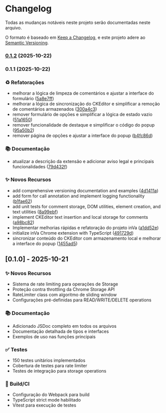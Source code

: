 # Changelog

Todas as mudanças notáveis neste projeto serão documentadas neste arquivo.

O formato é baseado em [Keep a Changelog](https://keepachangelog.com/pt-BR/1.0.0/),
e este projeto adere ao [Semantic Versioning](https://semver.org/lang/pt-BR/).

### [0.1.2](https://github.com/CharllysFernandes/inVa/compare/v0.1.1...v0.1.2) (2025-10-22)

### 0.1.1 (2025-10-22)


### ♻️ Refatorações

* melhorar a lógica de limpeza de comentários e ajustar a interface do formulário ([5a8e7ff](https://github.com/CharllysFernandes/inVa/commit/5a8e7ff59b79171f8728ce8cb15caf7d75166379))
* melhorar a lógica de sincronização do CKEditor e simplificar a remoção de comentários armazenados ([300a4c3](https://github.com/CharllysFernandes/inVa/commit/300a4c38f303495356d88fd4be1dec670d7cbdbe))
* remover formulário de opções e simplificar a lógica de estado vazio ([51a1650](https://github.com/CharllysFernandes/inVa/commit/51a1650b11a53423b1b86bcaeee6404849f8396b))
* remover funcionalidade de destaque e simplificar o código do popup ([95a50b2](https://github.com/CharllysFernandes/inVa/commit/95a50b2a70e43dbcc42db7bfeed894adcbb16dad))
* remover página de opções e ajustar a interface do popup ([b4fc86d](https://github.com/CharllysFernandes/inVa/commit/b4fc86dcb35184c62f05f564f378502669630ace))


### 📚 Documentação

* atualizar a descrição da extensão e adicionar aviso legal e principais funcionalidades ([79d432f](https://github.com/CharllysFernandes/inVa/commit/79d432fb32e773641e74824b22ff8f07c93240b3))


### ✨ Novos Recursos

* add comprehensive versioning documentation and examples ([4d1411a](https://github.com/CharllysFernandes/inVa/commit/4d1411a0f4c0029e0d0c9e36a1e3ae2eeba8ada1))
* add form for call annotation and implement logging functionality ([b1fae62](https://github.com/CharllysFernandes/inVa/commit/b1fae62c3ed46424db46f2d0057c005100ca4a19))
* add unit tests for comment storage, DOM utilities, element creation, and text utilities ([8a99ebf](https://github.com/CharllysFernandes/inVa/commit/8a99ebfe71684be4a0f01a8e0cd7a268b90066b0))
* implement CKEditor text insertion and local storage for comments ([a98bc82](https://github.com/CharllysFernandes/inVa/commit/a98bc821f887e5531a9370f6a753ea3ca0c38169))
* Implementar melhorias rápidas e refatoração do projeto inVa ([a1dd52e](https://github.com/CharllysFernandes/inVa/commit/a1dd52e0fc408730cd8c5e26f15a9428668611d4))
* initialize inVa Chrome extension with TypeScript ([491729d](https://github.com/CharllysFernandes/inVa/commit/491729df4906f8d2eb239949d3babf6f0cd30db1))
* sincronizar conteúdo do CKEditor com armazenamento local e melhorar a interface do popup ([1455ad5](https://github.com/CharllysFernandes/inVa/commit/1455ad5d07248db97558bfd92f14b51cda69b9a1))

## [0.1.0] - 2025-10-21

### ✨ Novos Recursos

- Sistema de rate limiting para operações de Storage
- Proteção contra throttling da Chrome Storage API
- RateLimiter class com algoritmo de sliding window
- Configurações pré-definidas para READ/WRITE/DELETE operations

### 📚 Documentação

- Adicionado JSDoc completo em todos os arquivos
- Documentação detalhada de tipos e interfaces
- Exemplos de uso nas funções principais

### ✅ Testes

- 150 testes unitários implementados
- Cobertura de testes para rate limiter
- Testes de integração para storage operations

### 🔧 Build/CI

- Configuração do Webpack para build
- TypeScript strict mode habilitado
- Vitest para execução de testes
